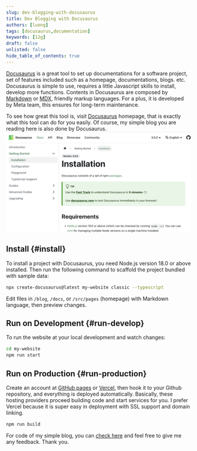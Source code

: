 ```yaml
---
slug: dev-blogging-with-docusaurus
title: Dev Blogging with Docusaurus
authors: [luong]
tags: [docusaurus,documentation]
keywords: [12g]
draft: false
unlisted: false
hide_table_of_contents: true
---
```


[Docusaurus](https://docusaurus.io) is a great tool to set up documentations for a software project, set of features included such as a homepage, documentations, blogs. etc. Docusaurus is simple to use, requires a little Javascript skills to install, develop more functions. Contents in Docusaurus are composed by [Markdown](https://www.markdownguide.org) or [MDX](https://mdxjs.com), friendly markup languages. For a plus, it is developed by Meta team, this ensures for long-term maintenance.

To see how great this tool is, visit [Docusaurus](https://docusaurus.io) homepage, that is exactly what this tool can do for you easily. Of course, my simple blog you are reading here is also done by Docusaurus. 
![Docusaurus homepage](home.png)

## Install {#install}

To install a project with Docusaurus, you need Node.js version 18.0 or above installed. Then run the following command to scaffold the project bundled with sample data:

```bash
npx create-docusaurus@latest my-website classic --typescript
```

Edit files in `/blog`, `/docs`, or `/src/pages` (homepage) with Markdown language, then preview changes.

## Run on Development {#run-develop}

To run the website at your local development and watch changes:

```bash
cd my-website
npm run start
```

## Run on Production {#run-production}

Create an account at [GitHub pages](https://pages.github.com) or [Vercel](https://vercel.com), then hook it to your Github repository, and everything is deployed automatically. Basically, these hosting providers proceed building code and start services for you. I prefer Vercel because it is super easy in deployment with SSL support and domain linking. 

```bash
npm run build
```

For code of my simple blog, you can [check here](https://github.com/luong/blog) and feel free to give me any feedback. Thank you.






